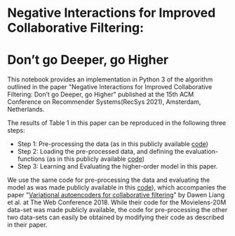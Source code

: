 # Negative Interactions for Improved Collaborative Filtering: 
# Don’t go Deeper, go Higher

This notebook provides an implementation in Python 3 of the algorithm outlined in the paper 
"Negative Interactions for Improved Collaborative Filtering: Don’t go Deeper, go Higher" published 
at the 15th ACM Conference on Recommender Systems(RecSys 2021), Amsterdam, Netherlands.

The results of Table 1 in this paper can be reproduced in the following three steps:
- Step 1: Pre-processing the data (as in this publicly available [code](https://github.com/dawenl/vae_cf))
- Step 2: Loading the pre-processed data, and defining the evaluation-functions (as in this publicly available [code](https://github.com/dawenl/vae_cf))
- Step 3: Learning and Evaluating the higher-order model in this paper.

We use the same code for pre-processing the data and evaluating the model as was made publicly available in this [code](https://github.com/dawenl/vae_cf)), which accompanies the paper "[Variational autoencoders for collaborative filtering](https://arxiv.org/abs/1802.05814)" by Dawen Liang et al. at The Web Conference 2018. 
While their code for the Movielens-20M data-set was made publicly available, the code for pre-processing the other two data-sets can easily be obtained by modifying their code as described in their paper.
